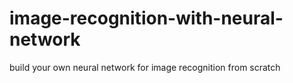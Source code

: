 # image-recognition-with-neural-network
build your own neural network for image recognition from scratch

